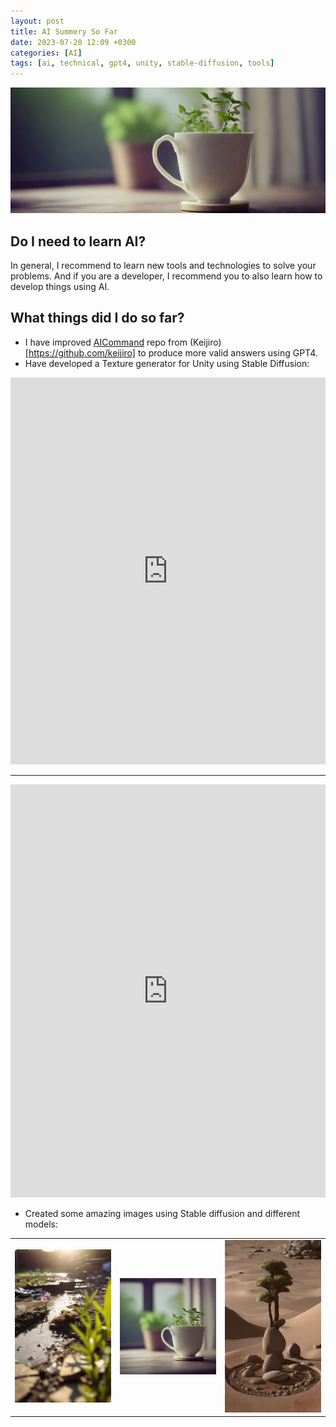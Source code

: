 ```yaml
---
layout: post
title: AI Summery So Far
date: 2023-07-20 12:09 +0300
categories: [AI]
tags: [ai, technical, gpt4, unity, stable-diffusion, tools]
---
```

![Shahrzad](/assets/img/blog/AI/tea-cup-wide.png)



## Do I need to learn AI?
In general, I recommend to learn new tools and technologies to solve your problems. And if you are a developer, I recommend you to also learn how to develop things using AI.

## What things did I do so far?
- I have improved [AICommand](https://github.com/keijiro/AICommand) repo from (Keijiro)[https://github.com/keijiro] to produce more valid answers using GPT4.
- Have developed a Texture generator for Unity using Stable Diffusion:
<div class="text-center">
<iframe src="https://www.linkedin.com/embed/feed/update/urn:li:ugcPost:7045694709465255936" height="619" width="504" frameborder="0" allowfullscreen="" title="Embedded post"></iframe>
</div>

---

<div class="text-center">
<iframe src="https://www.linkedin.com/embed/feed/update/urn:li:ugcPost:7055669527732232192" height="661" width="504" frameborder="0" allowfullscreen="" title="Embedded post"></iframe>
</div>

- Created some amazing images using Stable diffusion and different models:
<table>
  <tr>
    <td><img src="/assets/img/blog/AI/flower-in-mud.jpg" alt="Flower in mud" width="300"/></td>
    <td><img src="/assets/img/blog/AI/tea-cup.jpg" alt="Tea Cup" width="300"/></td>
    <td><img src="/assets/img/blog/AI/zen-garden.jpg" alt="Zen Garden" width="300"/></td>
  </tr>
</table>
